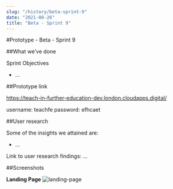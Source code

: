 ```yaml
---
slug: "/history/beta-sprint-9"
date: "2021-08-26"
title: "Beta - Sprint 9"
---
```


#Prototype - Beta - Sprint 9

##What we’ve done

Sprint Objectives

- ...

##Prototype link

https://teach-in-further-education-dev.london.cloudapps.digital/

username: teachfe
password: efhcaet

##User research

Some of the insights we attained are:

- ...

Link to user research findings:
...

##Screenshots

**Landing Page**
![landing-page](/images/beta-sprint-9/Sprint-9-Beta-Landing-Page.png)

